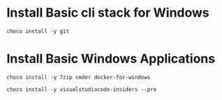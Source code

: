 # Install Basic cli stack for Windows 

```
choco install -y git
```

# Install Basic Windows Applications

```
choco install -y 7zip cmder docker-for-windows

choco install -y visualstudiocode-insiders --pre
```
